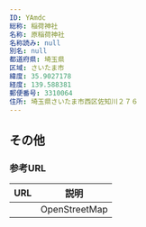 ```yaml
---
ID: YAmdc
総称: 稲荷神社
名称: 原稲荷神社
名称読み: null
別名: null
都道府県: 埼玉県
区域: さいたま市
緯度: 35.9027178
経度: 139.588381
郵便番号: 3310064
住所: 埼玉県さいたま市西区佐知川２７６
---
```


## その他

### 参考URL

| URL | 説明          |
| --- | ------------- |
|     | OpenStreetMap |
